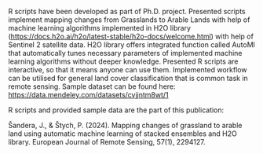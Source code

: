 R scripts have been developed as part of Ph.D. project. Presented scripts implement mapping changes from Grasslands to Arable Lands with help of machine learning algorithms implemented in H2O library (https://docs.h2o.ai/h2o/latest-stable/h2o-docs/welcome.html) with help of Sentinel 2 satellite data. H2O library offers integrated function called AutoMl that automatically tunes necessary parameters of implemented machine learning algorithms without deeper knowledge. Presented R scripts are interactive, so that it means anyone can use them. Implemented workflow can be utilised for general land cover classification that is common task in remote sensing. 
Sample dataset can be found here: https://data.mendeley.com/datasets/cvjjntm8wt/1

R scripts and provided sample data are the part of this publication:

Šandera, J., & Štych, P. (2024). Mapping changes of grassland to arable land using automatic machine learning of stacked ensembles and H2O library. European Journal of Remote Sensing, 57(1), 2294127.



